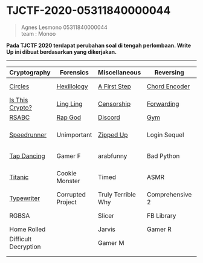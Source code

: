 # TJCTF-2020-05311840000044
> Agnes Lesmono 05311840000044 <br>
> team : Monoo


**Pada TJCTF 2020 terdapat perubahan soal di tengah perlombaan. Write Up ini dibuat berdasarkan yang dikerjakan.**

------------------------------------------------------------

Cryptography | Forensics | Miscellaneous | Reversing | Web | Binary
------------ | ------------- | ------------- | ------------- | ------------- | -------------
[Circles](https://github.com/lumbricina/TJCTF-2020-05311840000044/tree/master/Cryptography/Circles) | [Hexillology](https://github.com/lumbricina/TJCTF-2020-05311840000044/tree/master/Forensics/Hexillology) | [A First Step](https://github.com/lumbricina/TJCTF-2020-05311840000044/tree/master/Miscellaneous/A%20First%20Step) | [Chord Encoder](https://github.com/lumbricina/TJCTF-2020-05311840000044/tree/master/Reversing/Chord%20Encoder) | [Broken Button](https://github.com/lumbricina/TJCTF-2020-05311840000044/tree/master/Web/Broken%20Button) | Tinder
[Is This Crypto?](https://github.com/lumbricina/TJCTF-2020-05311840000044/tree/master/Cryptography/Is%20This%20Crypto) | [Ling Ling](https://github.com/lumbricina/TJCTF-2020-05311840000044/tree/master/Forensics/Ling%20Ling) | [Censorship](https://github.com/lumbricina/TJCTF-2020-05311840000044/tree/master/Miscellaneous/Censorship) | [Forwarding](https://github.com/lumbricina/TJCTF-2020-05311840000044/tree/master/Reversing/Forwarding) | [Gamer W](https://github.com/lumbricina/TJCTF-2020-05311840000044/tree/master/Web/Gamer%20W) | Seashells
[RSABC](https://github.com/lumbricina/TJCTF-2020-05311840000044/tree/master/Cryptography/RSABC) | [Rap God](https://github.com/lumbricina/TJCTF-2020-05311840000044/tree/master/Forensics/Rap%20God) | [Discord](https://github.com/lumbricina/TJCTF-2020-05311840000044/tree/master/Miscellaneous/Discord) | [Gym](https://github.com/lumbricina/TJCTF-2020-05311840000044/tree/master/Reversing/Gym) | [Login](https://github.com/lumbricina/TJCTF-2020-05311840000044/tree/master/Web/Login) | OSRS
[Speedrunner](https://github.com/lumbricina/TJCTF-2020-05311840000044/tree/master/Cryptography/Speedrunner) | Unimportant | [Zipped Up](https://github.com/lumbricina/TJCTF-2020-05311840000044/tree/master/Miscellaneous/Zipped%20Up) | Login Sequel | [Sarah Palin Fanpage](https://github.com/lumbricina/TJCTF-2020-05311840000044/tree/master/Web/Sarah%20Palin%20Fanpage) | El Primo
[Tap Dancing](https://github.com/lumbricina/TJCTF-2020-05311840000044/tree/master/Cryptography/Tap%20Dancing) | Gamer F | arabfunny | Bad Python | Weak Password | Stop
[Titanic](https://github.com/lumbricina/TJCTF-2020-05311840000044/tree/master/Cryptography/Titanic) | Cookie Monster | Timed | ASMR | Congenial Octo Couscous | Cookie Library
[Typewriter](https://github.com/lumbricina/TJCTF-2020-05311840000044/tree/master/Cryptography/Typewriter) | Corrupted Project | Truly Terrible Why | Comprehensive 2 | File Viewer | Naughty
RGBSA |  | Slicer | FB Library | Admin Secret | 
Home Rolled |  | Jarvis | Gamer R | Circus | 
Difficult Decryption |  | Gamer M |  | Moar Horse 4 | 
[]() |  |  |  |  | 
[]() |  |  |  |  |  
